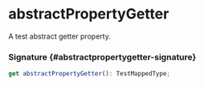 # abstractPropertyGetter

A test abstract getter property.

### Signature {#abstractpropertygetter-signature}

```typescript
get abstractPropertyGetter(): TestMappedType;
```

